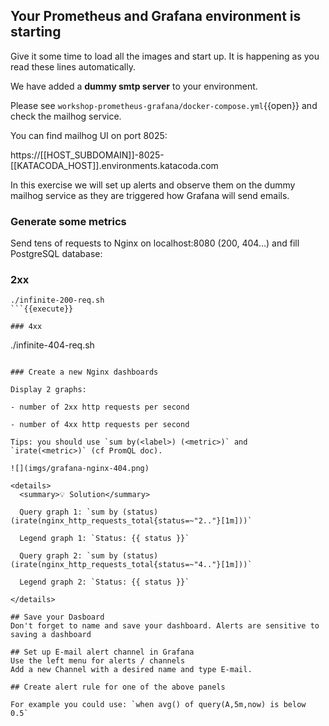## Your Prometheus and Grafana environment is starting
Give it some time to load all the images and start up. It is happening as you read these lines automatically.

We have added a **dummy smtp server** to your environment.

Please see `workshop-prometheus-grafana/docker-compose.yml`{{open}} and check the mailhog service.

You can find mailhog UI on port 8025:

https://[[HOST_SUBDOMAIN]]-8025-[[KATACODA_HOST]].environments.katacoda.com

In this exercise we will set up alerts and observe them on the dummy mailhog service as they are triggered how Grafana will send emails.

### Generate some metrics

Send tens of requests to Nginx on localhost:8080 (200, 404...) and fill PostgreSQL database:

### 2xx
```
./infinite-200-req.sh
```{{execute}}

### 4xx
```
./infinite-404-req.sh
```{{execute}}

### Create a new Nginx dashboards

Display 2 graphs:

- number of 2xx http requests per second

- number of 4xx http requests per second

Tips: you should use `sum by(<label>) (<metric>)` and `irate(<metric>)` (cf PromQL doc).

![](imgs/grafana-nginx-404.png)

<details>
  <summary>💡 Solution</summary>

  Query graph 1: `sum by (status) (irate(nginx_http_requests_total{status=~"2.."}[1m]))`

  Legend graph 1: `Status: {{ status }}`

  Query graph 2: `sum by (status) (irate(nginx_http_requests_total{status=~"4.."}[1m]))`

  Legend graph 2: `Status: {{ status }}`

</details>

## Save your Dasboard
Don't forget to name and save your dashboard. Alerts are sensitive to saving a dashboard

## Set up E-mail alert channel in Grafana
Use the left menu for alerts / channels
Add a new Channel with a desired name and type E-mail.

## Create alert rule for one of the above panels

For example you could use: `when avg() of query(A,5m,now) is below 0.5`